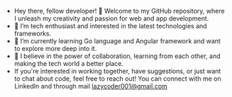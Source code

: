 - Hey there, fellow developer! 👋 Welcome to my GitHub repository, where I unleash my creativity and passion for web and app development.
- 👀 I’m tech enthusiast and interested in the latest technologies and frameworks.
- 🌱 I’m currently learning Go language and Angular framework and want to explore more deep into it.
- 💞️ I believe in the power of collaboration, learning from each other, and making the tech world a better place.
- If you're interested in working together, have suggestions, or just want to chat about code, feel free to reach out! You can connect with me on LinkedIn and through mail lazycoder001@gmail.com
